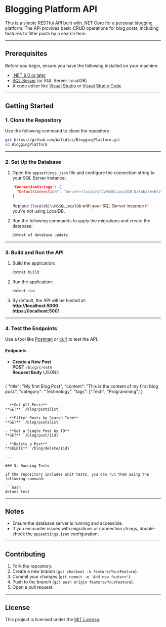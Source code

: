
# Blogging Platform API

This is a simple RESTful API built with .NET Core for a personal blogging platform. The API provides basic CRUD operations for blog posts, including features to filter posts by a search term.

---

## Prerequisites

Before you begin, ensure you have the following installed on your machine:

- [.NET 9.0 or later](https://dotnet.microsoft.com/download)
- [SQL Server](https://www.microsoft.com/en-us/sql-server) (or SQL Server LocalDB)
- A code editor like [Visual Studio](https://visualstudio.microsoft.com/) or [Visual Studio Code](https://code.visualstudio.com/)

---

## Getting Started

### 1. Clone the Repository

Use the following command to clone the repository:

```bash
git https://github.com/Walidiss/BloggingPlatform.git
cd BloggingPlatform
```

---

### 2. Set Up the Database

1. Open the `appsettings.json` file and configure the connection string to your SQL Server instance:

   ```json
   "ConnectionStrings": {
     "DefaultConnection": "Server=(localdb)\\MSSQLLocalDB;Database=BloggingPlatformDb;Trusted_Connection=True;"
   }
   ```

   Replace `(localdb)\\MSSQLLocalDB` with your SQL Server instance if you're not using LocalDB.

2. Run the following commands to apply the migrations and create the database:

   ```bash
   dotnet ef database update
   ```

---

### 3. Build and Run the API

1. Build the application:

   ```bash
   dotnet build
   ```

2. Run the application:

   ```bash
   dotnet run
   ```

3. By default, the API will be hosted at:  
   **http://localhost:5000**  
   **https://localhost:5001**

---

### 4. Test the Endpoints

Use a tool like [Postman](https://www.postman.com/) or [curl](https://curl.se/) to test the API.

#### Endpoints
- **Create a New Post**  
  **POST** `/blog/create`  
  **Request Body** (JSON):
  ```json
{
  "title": "My first Blog Post",
  "content": "This is the content of my first blog post.",
  "category": "Technology",
  "tags": ["Tech", "Programming"]
}
  ```

- **Get All Posts**  
  **GET** `/blog/postslist`

- **Filter Posts by Search Term**  
  **GET** `/blog/postslist`

- **Get a Single Post by ID**  
  **GET** `/blog/post/{id}`

- **Delete a Post**  
  **DELETE** `/blog/delete/{id}`

---

### 5. Running Tests

If the repository includes unit tests, you can run them using the following command:

```bash
dotnet test
```

---

## Notes

- Ensure the database server is running and accessible.
- If you encounter issues with migrations or connection strings, double-check the `appsettings.json` configuration.

---

## Contributing

1. Fork the repository.
2. Create a new branch (`git checkout -b feature/YourFeature`).
3. Commit your changes (`git commit -m 'Add new feature'`).
4. Push to the branch (`git push origin feature/YourFeature`).
5. Open a pull request.

---

## License

This project is licensed under the [MIT License](LICENSE).